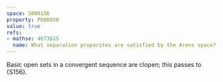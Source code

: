 ```yaml
---
space: S000156
property: P000050
value: true
refs:
- mathse: 4673615
  name: What separation properites are satisfied by the Arens space?
---
```


Basic open sets in a convergent sequence are clopen; this passes to {S156}.
